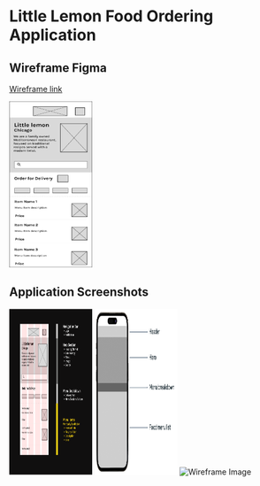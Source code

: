 # Little Lemon Food Ordering Application

## Wireframe Figma

[Wireframe link](https://www.figma.com/file/9mFWq5czl7GA4DJx2TMpUp/Canvas_Wireframe?type=design&node-id=1%3A2&mode=design&t=vnwYVJwAvLfiyeLe-1)

<img src="Wireframe1.png" alt="Wireframe Image" style="height: 300px; width:150px;"/>

## Application Screenshots

<img src="Wireframe2.png" alt="Wireframe Image" style="height: 300px; width:150px;"/>
<img src="Wireframe3.png" alt="Wireframe Image" style="height: 300px; width:150px;"/>
<img src="Wireframe4.png" alt="Wireframe Image" style="height: 300px; width:150px;"/>

